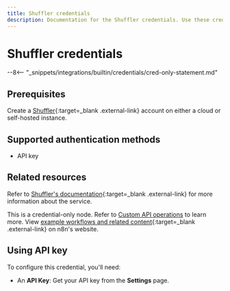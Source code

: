 ```yaml
---
title: Shuffler credentials
description: Documentation for the Shuffler credentials. Use these credentials to authenticate Shuffle in n8n, a workflow automation platform.
---
```


# Shuffler credentials

--8<-- "_snippets/integrations/builtin/credentials/cred-only-statement.md"

## Prerequisites

Create a [Shuffler](https://shuffler.io){:target=_blank .external-link} account on either a cloud or self-hosted instance.

## Supported authentication methods 

- API key

## Related resources

Refer to [Shuffler's documentation](https://shuffler.io/docs/API#authentication){:target=_blank .external-link} for more information about the service.

This is a credential-only node. Refer to [Custom API operations](/integrations/custom-operations/) to learn more. View [example workflows and related content](https://n8n.io/integrations/shuffler/){:target=_blank .external-link} on n8n's website.

## Using API key

To configure this credential, you'll need:

- An **API Key**: Get your API key from the **Settings** page.